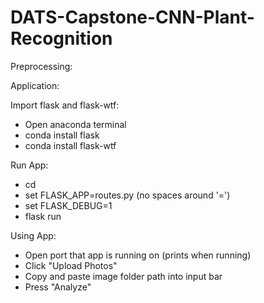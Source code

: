 # DATS-Capstone-CNN-Plant-Recognition

Preprocessing:





Application:

Import flask and flask-wtf:
- Open anaconda terminal
- conda install flask
- conda install flask-wtf

Run App:
- cd <Application-Folder>
- set FLASK_APP=routes.py (no spaces around '=')
- set FLASK_DEBUG=1
- flask run

Using App:
- Open port that app is running on (prints when running)
- Click "Upload Photos"
- Copy and paste image folder path into input bar
- Press "Analyze"

